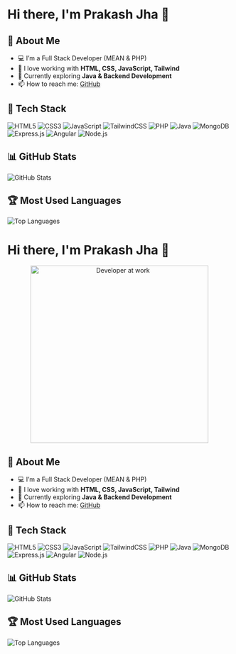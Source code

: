 
# Hi there, I'm Prakash Jha 👋

## 🚀 About Me
- 💻 I’m a Full Stack Developer (MEAN & PHP)
- 🎨 I love working with **HTML, CSS, JavaScript, Tailwind**
- 🚀 Currently exploring **Java & Backend Development**
- 📫 How to reach me: [GitHub](https://github.com/Prakashjha12)

## 🔧 Tech Stack
![HTML5](https://img.shields.io/badge/-HTML5-E34F26?style=flat&logo=html5&logoColor=white)
![CSS3](https://img.shields.io/badge/-CSS3-1572B6?style=flat&logo=css3)
![JavaScript](https://img.shields.io/badge/-JavaScript-F7DF1E?style=flat&logo=javascript&logoColor=black)
![TailwindCSS](https://img.shields.io/badge/-TailwindCSS-06B6D4?style=flat&logo=tailwind-css&logoColor=white)
![PHP](https://img.shields.io/badge/-PHP-777BB4?style=flat&logo=php&logoColor=white)
![Java](https://img.shields.io/badge/-Java-007396?style=flat&logo=java&logoColor=white)
![MongoDB](https://img.shields.io/badge/-MongoDB-47A248?style=flat&logo=mongodb&logoColor=white)
![Express.js](https://img.shields.io/badge/-Express.js-000000?style=flat&logo=express&logoColor=white)
![Angular](https://img.shields.io/badge/-Angular-DD0031?style=flat&logo=angular&logoColor=white)
![Node.js](https://img.shields.io/badge/-Node.js-339933?style=flat&logo=node.js&logoColor=white)

## 📊 GitHub Stats
![GitHub Stats](https://github-readme-stats.vercel.app/api?username=Prakashjha12&show_icons=true&theme=radical)

## 🏆 Most Used Languages
![Top Languages](https://github-readme-stats.vercel.app/api/top-langs/?username=Prakashjha12&layout=compact&theme=radical)



# Hi there, I'm Prakash Jha 👋

<div align="center">
  <img src="https://i.giphy.com/media/qgQUggAC3Pfv687qPC/giphy.gif" width="400px" alt="Developer at work">
</div>

## 🚀 About Me
- 💻 I’m a Full Stack Developer (MEAN & PHP)
- 🎨 I love working with **HTML, CSS, JavaScript, Tailwind**
- 🚀 Currently exploring **Java & Backend Development**
- 📫 How to reach me: [GitHub](https://github.com/Prakashjha12)

## 🔧 Tech Stack
![HTML5](https://img.shields.io/badge/-HTML5-E34F26?style=flat&logo=html5&logoColor=white)
![CSS3](https://img.shields.io/badge/-CSS3-1572B6?style=flat&logo=css3)
![JavaScript](https://img.shields.io/badge/-JavaScript-F7DF1E?style=flat&logo=javascript&logoColor=black)
![TailwindCSS](https://img.shields.io/badge/-TailwindCSS-06B6D4?style=flat&logo=tailwind-css&logoColor=white)
![PHP](https://img.shields.io/badge/-PHP-777BB4?style=flat&logo=php&logoColor=white)
![Java](https://img.shields.io/badge/-Java-007396?style=flat&logo=java&logoColor=white)
![MongoDB](https://img.shields.io/badge/-MongoDB-47A248?style=flat&logo=mongodb&logoColor=white)
![Express.js](https://img.shields.io/badge/-Express.js-000000?style=flat&logo=express&logoColor=white)
![Angular](https://img.shields.io/badge/-Angular-DD0031?style=flat&logo=angular&logoColor=white)
![Node.js](https://img.shields.io/badge/-Node.js-339933?style=flat&logo=node.js&logoColor=white)

## 📊 GitHub Stats
![GitHub Stats](https://github-readme-stats.vercel.app/api?username=Prakashjha12&show_icons=true&theme=radical)

## 🏆 Most Used Languages
![Top Languages](https://github-readme-stats.vercel.app/api/top-langs/?username=Prakashjha12&layout=compact&theme=radical)
